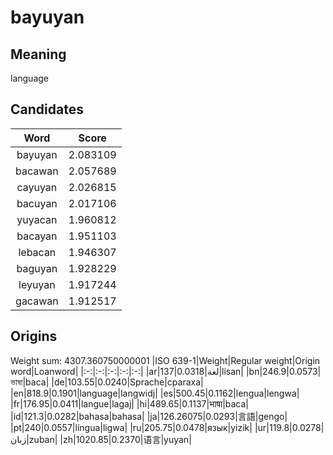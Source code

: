 # bayuyan

## Meaning

language

## Candidates

|Word|Score|
|:-:|:-:|
|bayuyan|2.083109|
|bacawan|2.057689|
|cayuyan|2.026815|
|bacuyan|2.017106|
|yuyacan|1.960812|
|bacayan|1.951103|
|lebacan|1.946307|
|baguyan|1.928229|
|leyuyan|1.917244|
|gacawan|1.912517|

## Origins

Weight sum: 4307.360750000001
|ISO 639-1|Weight|Regular weight|Origin word|Loanword|
|:-:|:-:|:-:|:-:|:-:|
|ar|137|0.0318|لغة|lisan|
|bn|246.9|0.0573|ভাষা|baca|
|de|103.55|0.0240|Sprache|cparaxa|
|en|818.9|0.1901|language|langwidj|
|es|500.45|0.1162|lengua|lengwa|
|fr|176.95|0.0411|langue|lagaj|
|hi|489.65|0.1137|भाषा|baca|
|id|121.3|0.0282|bahasa|bahasa|
|ja|126.26075|0.0293|言語|gengo|
|pt|240|0.0557|língua|ligwa|
|ru|205.75|0.0478|язык|yizik|
|ur|119.8|0.0278|زبان|zuban|
|zh|1020.85|0.2370|语言|yuyan|
